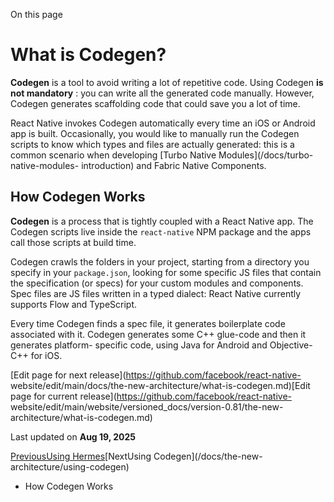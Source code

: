 On this page

# What is Codegen?

**Codegen** is a tool to avoid writing a lot of repetitive code. Using Codegen
**is not mandatory** : you can write all the generated code manually. However,
Codegen generates scaffolding code that could save you a lot of time.

React Native invokes Codegen automatically every time an iOS or Android app is
built. Occasionally, you would like to manually run the Codegen scripts to
know which types and files are actually generated: this is a common scenario
when developing [Turbo Native Modules](/docs/turbo-native-modules-
introduction) and Fabric Native Components.

## How Codegen Works​

**Codegen** is a process that is tightly coupled with a React Native app. The
Codegen scripts live inside the `react-native` NPM package and the apps call
those scripts at build time.

Codegen crawls the folders in your project, starting from a directory you
specify in your `package.json`, looking for some specific JS files that
contain the specification (or specs) for your custom modules and components.
Spec files are JS files written in a typed dialect: React Native currently
supports Flow and TypeScript.

Every time Codegen finds a spec file, it generates boilerplate code associated
with it. Codegen generates some C++ glue-code and then it generates platform-
specific code, using Java for Android and Objective-C++ for iOS.

[Edit page for next release](https://github.com/facebook/react-native-
website/edit/main/docs/the-new-architecture/what-is-codegen.md)[Edit page for
current release](https://github.com/facebook/react-native-
website/edit/main/website/versioned_docs/version-0.81/the-new-
architecture/what-is-codegen.md)

Last updated on **Aug 19, 2025**

[ PreviousUsing Hermes](/docs/hermes)[NextUsing Codegen](/docs/the-new-
architecture/using-codegen)

  * How Codegen Works

